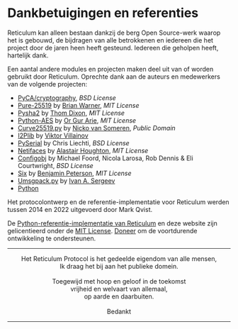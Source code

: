 # Dankbetuigingen en referenties
Reticulum kan alleen bestaan dankzij de berg Open Source-werk waarop het is gebouwd, de bijdragen van alle betrokkenen en iedereen die het project door de jaren heen heeft gesteund. Iedereen die geholpen heeft, hartelijk dank.

Een aantal andere modules en projecten maken deel uit van of worden gebruikt door Reticulum. Oprechte dank aan de auteurs en medewerkers van de volgende projecten:

- [PyCA/cryptography](https://github.com/pyca/cryptography), *BSD License*
- [Pure-25519](https://github.com/warner/python-pure25519) by [Brian Warner](https://github.com/warner), *MIT License*
- [Pysha2](https://github.com/thomdixon/pysha2) by [Thom Dixon](https://github.com/thomdixon), *MIT License*
- [Python-AES](https://github.com/orgurar/python-aes) by [Or Gur Arie](https://github.com/orgurar), *MIT License*
- [Curve25519.py](https://gist.github.com/nickovs/cc3c22d15f239a2640c185035c06f8a3#file-curve25519-py) by [Nicko van Someren](https://gist.github.com/nickovs), *Public Domain*
- [I2Plib](https://github.com/l-n-s/i2plib) by [Viktor Villainov](https://github.com/l-n-s)
- [PySerial](https://github.com/pyserial/pyserial) by Chris Liechti, *BSD License*
- [Netifaces](https://github.com/al45tair/netifaces) by [Alastair Houghton](https://github.com/al45tair), *MIT License*
- [Configobj](https://github.com/DiffSK/configobj) by Michael Foord, Nicola Larosa, Rob Dennis & Eli Courtwright, *BSD License*
- [Six](https://github.com/benjaminp/six) by [Benjamin Peterson](https://github.com/benjaminp), *MIT License*
- [Umsgpack.py](https://github.com/vsergeev/u-msgpack-python) by [Ivan A. Sergeev](https://github.com/vsergeev)
- [Python](https://www.python.org)

Het protocolontwerp en de referentie-implementatie voor Reticulum werden tussen 2014 en 2022 uitgevoerd door Mark Qvist.

De [Python-referentie-implementatie van Reticulum](https://github.com/markqvist/reticulum) en deze website zijn gelicentieerd onder de [MIT License](license.html). <a href="donate_nl.html">Doneer</a>  om de voortdurende ontwikkeling te ondersteunen.

----------------

<center>Het Reticulum Protocol is het gedeelde eigendom van alle mensen,<br/>Ik draag het bij aan het publieke domein.<br/><br/>Toegewijd met hoop en geloof in de toekomst<br/>vrijheid en welvaart van allemaal,<br/>op aarde en daarbuiten.<br/><br/>Bedankt</center>

----------------
